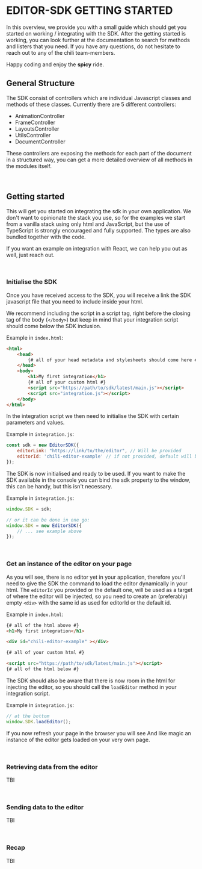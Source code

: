 # EDITOR-SDK GETTING STARTED

In this overview, we provide you with a small guide which should get you started on working / integrating with the SDK.
After the getting started is working, you can look further at the documentation to search for methods and listers that you need.
If you have any questions, do not hesitate to reach out to any of the chili team-members.

Happy coding and enjoy the **spicy** ride.

## General Structure

The SDK consist of controllers which are individual Javascript classes and methods of these classes.
Currently there are 5 different controllers:

-   AnimationController
-   FrameController
-   LayoutsController
-   UtilsController
-   DocumentController

These controllers are exposing the methods for each part of the document in a structured way, you can get a more detailed overview of all methods in the modules itself.

<br/>

## Getting started
This will get you started on integrating the sdk in your own application.
We don't want to opinionate the stack you use, so for the examples we start from a vanilla stack using only html and JavaScript, but the use of TypeScript is strongly encouraged and fully supported. The types are also bundled together with the code.

If you want an example on integration with React, we can help you out as well, just reach out.

<br/>

### Initialise the SDK
Once you have received access to the SDK, you will receive a link the SDK javascript file that you need to include inside your html.

We recommend including the script in a script tag, right before the closing tag of the body (`</body>`) but keep in mind that your integration script should come below the SDK inclusion.

Example in `index.html`:
```html
<html>
    <head>
        {# all of your head metadata and stylesheets should come here #}
    </head>  
    <body>
        <h1>My first integration</h1>
        {# all of your custom html #}
        <script src="https://path/to/sdk/latest/main.js"></script>
        <script src="integration.js"></script>
    </body>
</html>  
```

In the integration script we then need to initialise the SDK with certain parameters and values.

Example in `integration.js`:
```javascript
const sdk = new EditorSDK({
    editorLink: "https://link/to/the/editor", // Will be provided
    editorId: 'chili-editor-example' // if not provided, default will be 'chili-editor'
});
```

The SDK is now initialised and ready to be used.
If you want to make the SDK available in the console you can bind the sdk property to the window, this can be handy, but this isn't necessary.

Example in `integration.js`:
```javascript
window.SDK = sdk;

// or it can be done in one go:
window.SDK = new EditorSDK({
    // ... see example above
});
```

<br/>

### Get an instance of the editor on your page

As you will see, there is no editor yet in your application, therefore you'll need to give the SDK the command to load the editor dynamically in your html. The `editorId` you provided or the default one, will be used as a target of where the editor will be injected, so you need to create an (preferably) empty `<div>` with the same id as used for editorId or the default id.

Example in `index.html`:
```html
{# all of the html above #}
<h1>My first integration</h1>

<div id="chili-editor-example" ></div>

{# all of your custom html #}

<script src="https://path/to/sdk/latest/main.js"></script>
{# all of the html below #}
```

The SDK should also be aware that there is now room in the html for injecting the editor, so you should call the `loadEditor` method in your integration script.

Example in `integration.js`:
```javascript
// at the bottom
window.SDK.loadEditor();
```
If you now refresh your page in the browser you will see And like magic an instance of the editor gets loaded on your very own page.

<br/>

### Retrieving data from the editor

TBI

<br/>

### Sending data to the editor
TBI

<br/>

### Recap
TBI
